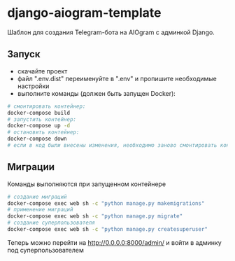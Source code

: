 # django-aiogram-template

Шаблон для создания Telegram-бота на AIOgram с админкой Django.


## Запуск
- скачайте проект
- файл ".env.dist" переименуйте в ".env" и пропишите необходимые настройки
- выполните команды (должен быть запущен Docker):
```bash
# смонтировать контейнер:
docker-compose build
# запустить контейнер:
docker-compose up -d
# остановить контейнер:
docker-compose down
# если в код были внесены изменения, необходимо заново смонтировать контейнер
```


## Миграции
Команды выполняются при запущенном контейнере
```bash
# создание миграций
docker-compose exec web sh -c "python manage.py makemigrations"
# применение миграций
docker-compose exec web sh -c "python manage.py migrate"
# создание суперпользователя
docker-compose exec web sh -c "python manage.py createsuperuser"
```

Теперь можно перейти на http://0.0.0.0:8000/admin/ и войти в админку под суперпользователем


